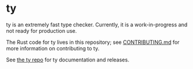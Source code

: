 # ty

ty is an extremely fast type checker.
Currently, it is a work-in-progress and not ready for production use.

The Rust code for ty lives in this repository; see [CONTRIBUTING.md](CONTRIBUTING.md) for more
information on contributing to ty.

See [the ty repo](https://github.com/astral-sh/ty) for ty documentation and releases.
